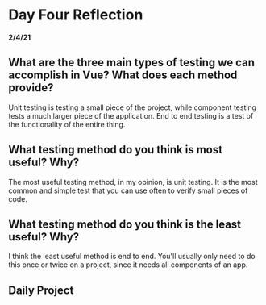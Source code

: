 # Day Four Reflection

**2/4/21**

## What are the three main types of testing we can accomplish in Vue? What does each method provide?

Unit testing is testing a small piece of the project, while component testing tests a much larger piece of the application. End to end testing is a test of the functionality of the entire thing.

## What testing method do you think is most useful? Why?

The most useful testing method, in my opinion, is unit testing. It is the most common and simple test that you can use often to verify small pieces of code.

## What testing method do you think is the least useful? Why?

I think the least useful method is end to end. You'll usually only need to do this once or twice on a project, since it needs all components of an app.

## Daily Project
